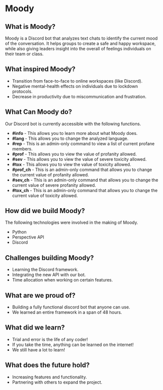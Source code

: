 # Moody


## What is Moody?
Moody is a Discord bot that analyzes text chats to identify the current mood of the conversation. It helps groups to create a safe and happy workspace, while also giving leaders insight into the overall of feelings individuals on their team or class.

## What inspired Moody?

* Transition from face-to-face to online workspaces (like Discord).
* Negative mental-health effects on individuals due to lockdown protocols.
* Decrease in productivity due to miscommunication and frustration.

## What Can Moody do?

Our Discord bot is currently accessible with the following functions.
* **#info**  - This allows you to learn more about what Moody does.
* **#lang <language>** - This allows you to change the analyzed language.
* **#rep** - This is an admin-only command to view a list of current profane members.
* **#prof** - This allows you to view the value of profanity allowed.
* **#sev** - This allows you to view the value of severe toxicity allowed.
* **#tox** - This allows you to view the value of toxicity allowed.
* **#prof_ch** - This is an admin-only command that allows you to change the current value of profanity allowed.
* **#sev_ch** - This is an admin-only command that allows you to change the current value of severe profanity allowed.
* **#tox_ch** - This is an admin-only command that allows you to change the current value of toxicity allowed.

## How did we build Moody?

The following technologies were involved in the making of Moody.
* Python
* Perspective API
* Discord

## Challenges building Moody?
* Learning the Discord framework.
* Integrating the new API with our bot.
* Time allocation when working on certain features.

## What are we proud of?
* Building a fully functional discord bot that anyone can use.
* We learned an entire framework in a span of 48 hours.

## What did we learn?
* Trial and error is the life of any coder!
* If you take the time, anything can be learned on the internet!
* We still have a lot to learn!

## What does the future hold?
* Increasing features and functionality.
* Partnering with others to expand the project.
